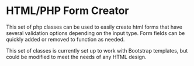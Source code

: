 # HTML/PHP Form Creator

This set of php classes can be used to easily create html forms that have several
validation options depending on the input type.  Form fields can be quickly added
or removed to function as needed.

This set of classes is currently set up to work with Bootstrap templates, but
could be modified to meet the needs of any HTML design.
